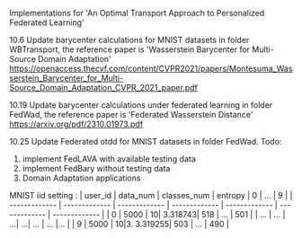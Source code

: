 Implementations for 'An Optimal Transport Approach to Personalized Federated Learning'



10.6 Update barycenter calculations for MNIST datasets in folder WBTransport, the reference paper is 'Wasserstein Barycenter for Multi-Source Domain Adaptation'
https://openaccess.thecvf.com/content/CVPR2021/papers/Montesuma_Wasserstein_Barycenter_for_Multi-Source_Domain_Adaptation_CVPR_2021_paper.pdf

10.19 Update barycenter calculations under federated learning in folder FedWad, the reference paper is 'Federated Wasserstein Distance' https://arxiv.org/pdf/2310.01973.pdf

10.25 Update Federated otdd for MNIST datasets in folder FedWad. 
Todo: 
1. implement FedLAVA with available testing data 
2. implement FedBary without testing data
3. Domain Adaptation applications 

MNIST iid setting : 
| user_id  | data_num | classes_num | entropy | 0 | ... | 9  | 
| ------------- | ------------- | ------------- | ------------- | ------------- | ------------- | ------------- |
|  0   | 5000 | 10| 3.318743| 518   | ...  | 501 | 
|   ...   |  ... |  ...|  ...|  ... | ... |... |
|  9  | 5000 | 10|3. 3.319255| 503 | ... | 490 | 
